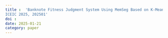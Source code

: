 ```yaml
---
title :  'Banknote Fitness Judgment System Using MemSeg Based on K-Means Memory Update, 
ICEIC 2025, 202501'
doi : 
date: 2025-01-21
category: paper
---
```

